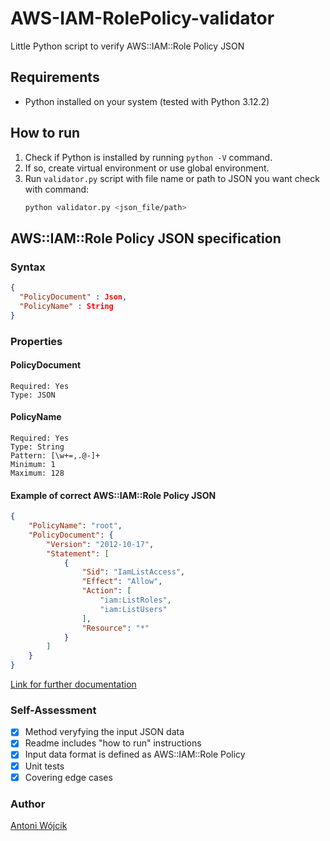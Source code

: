 # AWS-IAM-RolePolicy-validator
Little Python script to verify AWS::IAM::Role Policy JSON

## Requirements
- Python installed on your system (tested with Python 3.12.2)

## How to run 
1. Check if Python is installed by running `python -V` command.
2. If so, create virtual environment or use global environment.
3. Run `validator.py` script with file name or path to JSON you want check with command:
    ```bash
    python validator.py <json_file/path>
    ```

## AWS::IAM::Role Policy JSON specification

### Syntax
```JSON
{
  "PolicyDocument" : Json,
  "PolicyName" : String
}
```

### Properties

#### PolicyDocument
```
Required: Yes
Type: JSON
```

#### PolicyName
```
Required: Yes
Type: String
Pattern: [\w+=,.@-]+
Minimum: 1
Maximum: 128
```

#### Example of correct AWS::IAM::Role Policy JSON
```JSON
{
    "PolicyName": "root",
    "PolicyDocument": {
        "Version": "2012-10-17",
        "Statement": [
            {
                "Sid": "IamListAccess",
                "Effect": "Allow",
                "Action": [
                    "iam:ListRoles",
                    "iam:ListUsers"
                ],
                "Resource": "*"
            }
        ]
    }
}
```
[Link for further documentation](https://docs.aws.amazon.com/AWSCloudFormation/latest/UserGuide/aws-properties-iam-role-policy.html)

### Self-Assessment
- [x] Method veryfying the input JSON data <br>
- [x] Readme includes "how to run" instructions <br>
- [x] Input data format is defined as AWS::IAM::Role Policy <br>
- [x] Unit tests<br>
- [x] Covering edge cases<br>

### Author
[Antoni Wójcik](https://github.com/AntuanW)